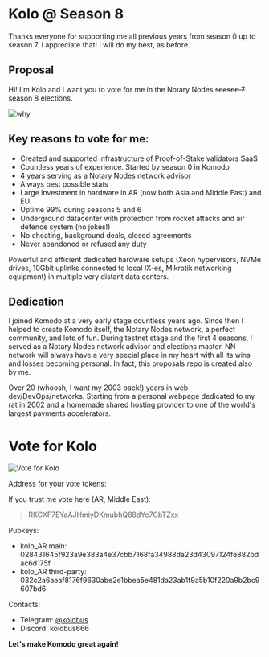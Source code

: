 # Kolo @ Season 8

Thanks everyone for supporting me all previous years from season 0 up to season 7. I appreciate that! I will do my best, as before.

## Proposal

Hi! I'm Kolo and I want you to vote for me in the Notary Nodes ~~season 7~~ season 8 elections.

![why](https://user-images.githubusercontent.com/2559459/165963726-f03cd219-671b-4962-be87-42150ea16f8d.jpg)

## Key reasons to vote for me:

- Created and supported infrastructure of Proof-of-Stake validators SaaS
- Countless years of experience. Started by season 0 in Komodo
- 4 years serving as a Notary Nodes network advisor
- Always best possible stats
- Large investment in hardware in AR (now both Asia and Middle East) and EU
- Uptime 99% during seasons 5 and 6
- Underground datacenter with protection from rocket attacks and air defence system (no jokes!)
- No cheating, background deals, closed agreements
- Never abandoned or refused any duty

Powerful and efficient dedicated hardware setups (Xeon hypervisors, NVMe drives, 10Gbit uplinks connected to local IX-es, Mikrotik networking equipment) in multiple very distant data centers.

## Dedication

I joined Komodo at a very early stage countless years ago. Since then I helped to create Komodo itself, the Notary Nodes network, a perfect community, and lots of fun. During testnet stage and the first 4 seasons, I served as a Notary Nodes network advisor and elections master. NN network will always have a very special place in my heart with all its wins 
and losses becoming personal. In fact, this proposals repo is created also by me.

Over 20 (whoosh, I want my 2003 back!) years in web dev/DevOps/networks. Starting from a personal webpage dedicated to my rat in 2002 and a homemade shared hosting provider to one of the world's largest payments accelerators.

# Vote for Kolo

![Vote for Kolo](https://user-images.githubusercontent.com/2559459/165974801-2aade9fd-f03e-4d8d-a29e-abbe41871527.jpg)

Address for your vote tokens:

If you trust me vote here (AR, Middle East):
> RKCXF7EYaAJHmiyDKmubhQ88dYc7CbTZxx

Pubkeys:
  - kolo_AR main: 028431645f923a9e383a4e37cbb7168fa34988da23d43097124fe882bdac6d175f
  - kolo_AR third-party: 032c2a6aeaf8176f9630abe2e1bbea5e481da23ab1f9a5b10f220a9b2bc9607bd6

Contacts:

 - Telegram: [@kolobus](https://t.me/kolobus)
 - Discord: kolobus666

**Let's make Komodo great again!**
